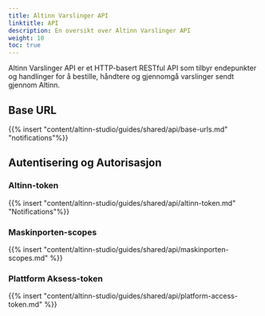 ```yaml
---
title: Altinn Varslinger API
linktitle: API
description: En oversikt over Altinn Varslinger API
weight: 10
toc: true
---
```


Altinn Varslinger API er et HTTP-basert RESTful API som tilbyr endepunkter og handlinger for å bestille,
håndtere og gjennomgå varslinger sendt gjennom Altinn.

## Base URL

{{% insert "content/altinn-studio/guides/shared/api/base-urls.md" "notifications"%}}

## Autentisering og Autorisasjon

### Altinn-token

{{% insert "content/altinn-studio/guides/shared/api/altinn-token.md" "Notifications"%}}

### Maskinporten-scopes

{{% insert "content/altinn-studio/guides/shared/api/maskinporten-scopes.md" %}}


### Plattform Aksess-token

{{% insert "content/altinn-studio/guides/shared/api/platform-access-token.md" %}}
